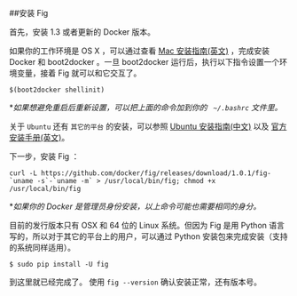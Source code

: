 ##安装 Fig

首先，安装 1.3 或者更新的 Docker 版本。

如果你的工作环境是 OS X ，可以通过查看 [Mac 安装指南(英文)](https://docs.docker.com/installation/mac/) ，完成安装 Docker 和 boot2docker 。一旦 boot2docker 运行后，执行以下指令设置一个环境变量，接着 Fig 就可以和它交互了。

```
$(boot2docker shellinit)
```
**如果想避免重启后重新设置，可以把上面的命令加到你的 ` ~/.bashrc` 文件里。*

关于 `Ubuntu` 还有 `其它的平台` 的安装，可以参照 [Ubuntu 安装指南(中文)](../install/ubuntu.md) 以及 [官方安装手册(英文)](https://docs.docker.com/installation/)。


下一步，安装 Fig ： 

```
curl -L https://github.com/docker/fig/releases/download/1.0.1/fig-`uname -s`-`uname -m` > /usr/local/bin/fig; chmod +x /usr/local/bin/fig
```
**如果你的 Docker 是管理员身份安装，以上命令可能也需要相同的身分。*  

目前的发行版本只有 OSX 和 64 位的 Linux 系统。但因为 Fig 是用 Python 语言写的，所以对于其它的平台上的用户，可以通过 Python 安装包来完成安装（支持的系统同样适用）。

```
$ sudo pip install -U fig
```
到这里就已经完成了。 使用 `fig --version` 确认安装正常，还有版本号。

